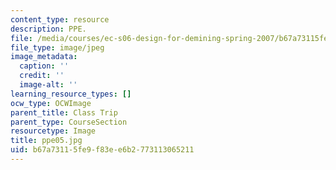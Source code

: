 ```yaml
---
content_type: resource
description: PPE.
file: /media/courses/ec-s06-design-for-demining-spring-2007/b67a73115fe9f83ee6b2773113065211_ppe05.jpg
file_type: image/jpeg
image_metadata:
  caption: ''
  credit: ''
  image-alt: ''
learning_resource_types: []
ocw_type: OCWImage
parent_title: Class Trip
parent_type: CourseSection
resourcetype: Image
title: ppe05.jpg
uid: b67a7311-5fe9-f83e-e6b2-773113065211
---
```

